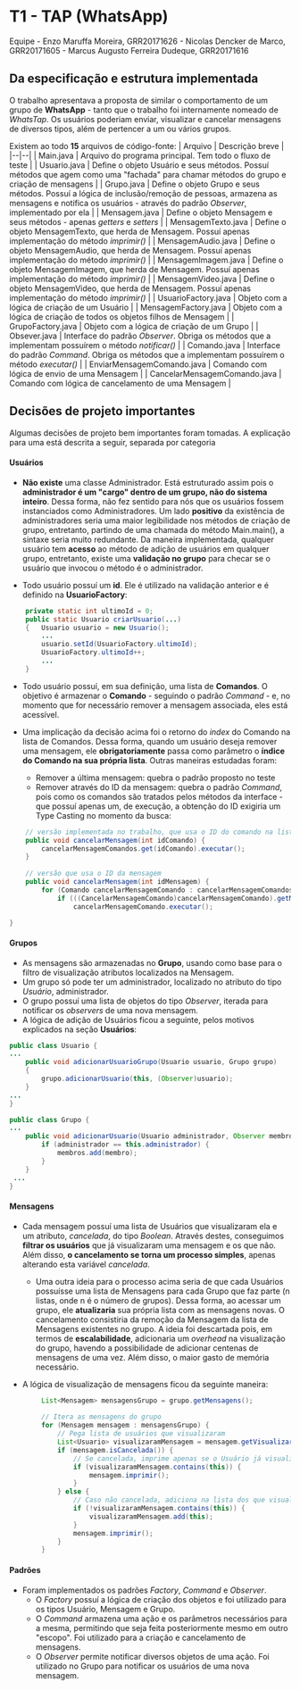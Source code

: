 
# T1 - TAP (WhatsApp)
Equipe
	- Enzo Maruffa Moreira, GRR20171626
	- Nicolas Dencker de Marco, GRR20171605
	- Marcus Augusto Ferreira Dudeque, GRR20171616 

## Da especificação e estrutura implementada

O trabalho apresentava a proposta de similar o comportamento de um grupo de **WhatsApp** - tanto que o trabalho foi internamente nomeado de *WhatsTap*. Os usuários poderiam enviar, visualizar e cancelar mensagens de diversos tipos, além de pertencer a um ou vários grupos. 

Existem ao todo **15** arquivos de código-fonte: 
| Arquivo | Descrição breve |
|--|--|
| Main.java | Arquivo do programa principal. Tem todo o fluxo de teste |
| Usuario.java | Define o objeto Usuário e seus métodos. Possuí métodos que agem como uma "fachada" para chamar métodos do grupo e criação de mensagens |
| Grupo.java | Define o objeto Grupo e seus métodos. Possuí a lógica de inclusão/remoção de pessoas, armazena as mensagens e notifica os usuários - através do padrão _Observer_, implementado por ela |
| Mensagem.java | Define o objeto Mensagem e seus métodos - apenas _getters_ e _setters_ |
| MensagemTexto.java | Define o objeto MensagemTexto, que herda de Mensagem. Possuí apenas implementação do método _imprimir()_ |
| MensagemAudio.java | Define o objeto MensagemAudio, que herda de Mensagem. Possuí apenas implementação do método _imprimir()_ |
| MensagemImagem.java | Define o objeto MensagemImagem, que herda de Mensagem. Possuí apenas implementação do método _imprimir()_ |
| MensagemVideo.java | Define o objeto MensagemVideo, que herda de Mensagem. Possuí apenas implementação do método _imprimir()_ |
| UsuarioFactory.java | Objeto com a lógica de criação de um Usuário |
| MensagemFactory.java | Objeto com a lógica de criação de todos os objetos filhos de Mensagem |
| GrupoFactory.java | Objeto com a lógica de criação de um Grupo |
| Obsever.java | Interface do padrão _Observer_. Obriga os métodos que a implementam possuírem o método _notificar()_ |
| Comando.java | Interface do padrão _Command_. Obriga os métodos que a implementam possuírem o método _executar()_ |
| EnviarMensagemComando.java | Comando com lógica de envio de uma Mensagem |
| CancelarMensagemComando.java | Comando com lógica de cancelamento de uma Mensagem |

## Decisões de projeto importantes

Algumas decisões de projeto bem importantes foram tomadas. A explicação para uma está descrita a seguir, separada por categoria

#### Usuários

-  **Não existe** uma classe Administrador. Está estruturado assim pois o **administrador é um "cargo" dentro de um grupo, não do sistema inteiro**. Dessa forma, não fez sentido para nós que os usuários fossem instanciados como Administradores. Um lado **positivo** da existência de administradores seria uma maior legibilidade nos métodos de criação de grupo, entretanto, partindo de uma chamada do método Main.main(), a sintaxe seria muito redundante. Da maneira implementada, qualquer usuário tem **acesso** ao método de adição de usuários em qualquer grupo, entretanto, existe uma **validação no grupo** para checar se o usuário que invocou o método é o administrador.

- Todo usuário possuí um **id**. Ele é utilizado na validação anterior e é definido na **UsuarioFactory**:
```java
    private static int ultimoId = 0; 
    public static Usuario criarUsuario(...)
    {   Usuario usuario = new Usuario();
        ...
        usuario.setId(UsuarioFactory.ultimoId);
        UsuarioFactory.ultimoId++;
        ...
    }
```
- Todo usuário possuí, em sua definição, uma lista de **Comandos**. O objetivo é armazenar o **Comando** - seguindo o padrão *Command* - e, no momento que for necessário remover a mensagem associada, eles está acessível.

- Uma implicação da decisão acima foi o retorno do _index_ do Comando na lista de Comandos. Dessa forma, quando um usuário deseja remover uma mensagem, ele **obrigatoriamente** passa como parâmetro o **índice do Comando na sua própria lista**. Outras maneiras estudadas foram: 
	- Remover a última mensagem: quebra o padrão proposto no teste
	- Remover através do ID da mensagem: quebra o padrão _Command_, pois como os comandos são tratados pelos métodos da interface - que possuí apenas um, de execução, a obtenção do ID exigiria um Type Casting no momento da busca:
```java
	// versão implementada no trabalho, que usa o ID do comando na lista
    public void cancelarMensagem(int idComando) {
		cancelarMensagemComandos.get(idComando).executar();
	}
	
	// versão que usa o ID da mensagem
	public void cancelarMensagem(int idMensagem) {
		for (Comando cancelarMensagemComando : cancelarMensagemComandos)
			if (((CancelarMensagemComando)cancelarMensagemComando).getMensagem().getId() == idMensagem)
				cancelarMensagemComando.executar();

}
```

#### Grupos

 - As mensagens são armazenadas no **Grupo**, usando como base para o filtro de visualização atributos localizados na Mensagem. 
 - Um grupo só pode ter um administrador, localizado no atributo do tipo _Usuário_, administrador.
 - O grupo possuí uma lista de objetos do tipo _Observer_, iterada para notificar os _observers_ de uma nova mensagem.
 - A lógica de adição de Usuários ficou a seguinte, pelos motivos explicados na seção **Usuários**:
 
```java
public class Usuario {
...
	public void adicionarUsuarioGrupo(Usuario usuario, Grupo grupo)
	{
		grupo.adicionarUsuario(this, (Observer)usuario);
	} 
...
}

public class Grupo {
...
    public void adicionarUsuario(Usuario administrador, Observer membro) {
        if (administrador == this.administrador) {
            membros.add(membro);
        }
    }
 ...
}
```

#### Mensagens

 - Cada mensagem possuí uma lista de Usuários que visualizaram ela e um atributo, _cancelada_, do tipo _Boolean_. Através destes, conseguimos **filtrar os usuários** que já visualizaram uma mensagem e os que não. Além disso, **o cancelamento se torna um processo simples**, apenas alterando esta variável _cancelada_.
	 - Uma outra ideia para o processo acima seria de que cada Usuários possuísse uma lista de Mensagens para cada Grupo que faz parte (n listas, onde n é o número de grupos). Dessa forma, ao acessar um grupo, ele **atualizaria** sua própria lista com as mensagens novas. O cancelamento consistiria da remoção da Mensagem da lista de Mensagens existentes no grupo. A ideia foi descartada pois, em termos de **escalabilidade**,  adicionaria um _overhead_ na visualização do grupo, havendo a possibilidade de adicionar centenas de mensagens de uma vez. Além disso, o maior gasto de memória necessário.

- A lógica de visualização de mensagens ficou da seguinte maneira:
		
```java
		List<Mensagem> mensagensGrupo = grupo.getMensagens();
		
		// Itera as mensagens do grupo
		for (Mensagem mensagem : mensagensGrupo) {
			// Pega lista de usuários que visualizaram
			List<Usuario> visualizaramMensagem = mensagem.getVisualizaram(); 
			if (mensagem.isCancelada()) {
				// Se cancelada, imprime apenas se o Usuário já visualizou
				if (visualizaramMensagem.contains(this)) { 
					mensagem.imprimir();
				}
			} else { 
				// Caso não cancelada, adiciona na lista dos que visualizaram e imprime em seguida
				if (!visualizaramMensagem.contains(this)) {
					visualizaramMensagem.add(this);
				}
				mensagem.imprimir();
			}
		}
 ``` 

#### Padrões

- Foram implementados os padrões _Factory_, _Command_ e _Observer_. 
	- O _Factory_ possuí a lógica de criação dos objetos e foi utilizado para os tipos Usuário, Mensagem e Grupo.
	- O _Command_ armazena uma ação e os parâmetros necessários para a mesma, permitindo que seja feita posteriormente mesmo em outro "escopo". Foi utilizado para a criação e cancelamento de mensagens.
	- 	O _Observer_ permite notificar diversos objetos de uma ação. Foi utilizado no Grupo para notificar os usuários de uma nova mensagem.
 
